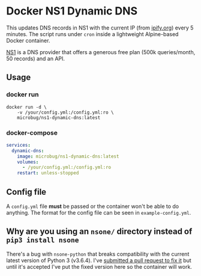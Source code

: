 # Docker NS1 Dynamic DNS
This updates DNS records in NS1 with the current IP (from [ipify.org](https://www.ipify.org)) every 5 minutes. The script runs under `cron` inside a lightweight Alpine-based Docker container.

[NS1](https://ns1.com) is a DNS provider that offers a generous free plan (500k queries/month, 50 records) and an API.

## Usage
### docker run
```
docker run -d \
    -v /your/config.yml:/config.yml:ro \
    microbug/ns1-dynamic-dns:latest
```

### docker-compose
```yaml
services:
  dynamic-dns:
    image: microbug/ns1-dynamic-dns:latest
    volumes:
      - /your/config.yml:/config.yml:ro
    restart: unless-stopped
```

## Config file
A `config.yml` file **must** be passed or the container won't be able to do anything. The format for the config file can be seen in `example-config.yml`.

## Why are you using an `nsone/` directory instead of `pip3 install nsone`
There's a bug with `nsone-python` that breaks compatibility with the current latest version of Python 3 (v3.6.4). I've [submitted a pull request to fix it](https://github.com/ns1/nsone-python/pull/38) but until it's accepted I've put the fixed version here so the container will work.
